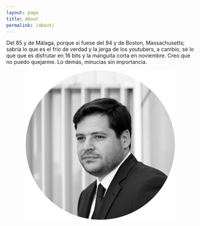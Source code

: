 ```yaml
---
layout: page
title: About
permalink: /about/
---
```


Del 85 y de Málaga, porque si fuese del 94 y de Boston, Massachusetts; sabría lo que es el frío de verdad y la jerga de los youtubers, a cambio, sé lo que que es disfrutar en 16 bits y la manguita corta en noviembre. Creo que no puedo quejarme. Lo demás, minucias sin importancia.

<p align="center">
<img src="/assets/images/author.png" title="About" alt="About" />
</p>
